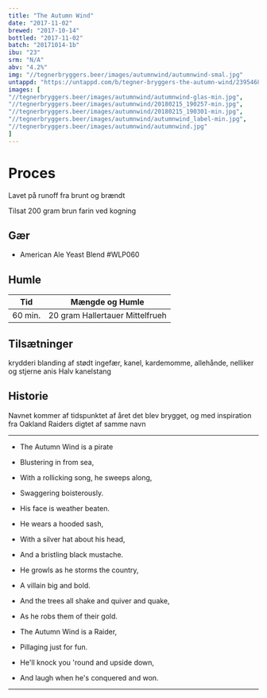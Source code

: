 ```yaml
---
title: "The Autumn Wind"
date: "2017-11-02"
brewed: "2017-10-14"
bottled: "2017-11-02"
batch: "20171014-1b"
ibu: "23"
srm: "N/A"
abv: "4.2%"
img: "//tegnerbryggers.beer/images/autumnwind/autumnwind-smal.jpg"
untappd: "https://untappd.com/b/tegner-bryggers-the-autumn-wind/2395468"
images: [
"//tegnerbryggers.beer/images/autumnwind/autumnwind-glas-min.jpg",
"//tegnerbryggers.beer/images/autumnwind/20180215_190257-min.jpg",
"//tegnerbryggers.beer/images/autumnwind/20180215_190301-min.jpg",
"//tegnerbryggers.beer/images/autumnwind/autumnwind_label-min.jpg",
"//tegnerbryggers.beer/images/autumnwind/autumnwind.jpg"
]
---
```


# Proces

Lavet på runoff fra brunt og brændt

Tilsat 200 gram brun farin ved kogning

## Gær

* American Ale Yeast Blend #WLP060

## Humle

| Tid     | Mængde og Humle                 |
| ------- | ------------------------------- |
| 60 min. | 20 gram Hallertauer Mittelfrueh |

## Tilsætninger

krydderi blanding af stødt ingefær, kanel, kardemomme, allehånde, nelliker og stjerne anis
Halv kanelstang

## Historie

Navnet kommer af tidspunktet af året det blev brygget, og med inspiration fra Oakland Raiders digtet af samme navn

---

* The Autumn Wind is a pirate
* Blustering in from sea,
* With a rollicking song, he sweeps along,
* Swaggering boisterously.
* His face is weather beaten.
* He wears a hooded sash,
* With a silver hat about his head,
* And a bristling black mustache.

* He growls as he storms the country,
* A villain big and bold.
* And the trees all shake and quiver and quake,
* As he robs them of their gold.

* The Autumn Wind is a Raider,
* Pillaging just for fun.
* He'll knock you 'round and upside down,
* And laugh when he's conquered and won.

---
